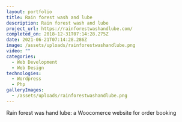 ```yaml
---
layout: portfolio
title: Rain forest wash and lube
description: Rain forest wash and lube
project_url: https://rainforestwashandlube.com/
completed_on: 2018-12-31T07:14:28.275Z
date: 2021-06-21T07:14:28.286Z
image: /assets/uploads/rainforestwashandlube.png
video: ""
categories:
  - Web Development
  - Web Design
technologies:
  - Wordpress
  - Php
galleryImages:
  - /assets/uploads/rainforestwashandlube.png
---
```

Rain forest was hand lube: a Woocomerce website for order booking